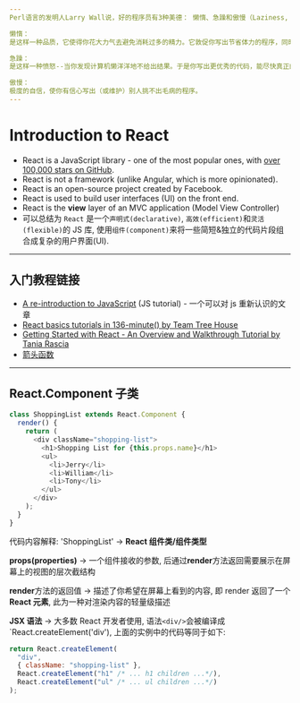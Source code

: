 ```yaml
---
Perl语言的发明人Larry Wall说，好的程序员有3种美德： 懒惰、急躁和傲慢（Laziness, Impatience and hubris）。

懒惰：
是这样一种品质，它使得你花大力气去避免消耗过多的精力。它敦促你写出节省体力的程序，同时别人也能利用它们。为此你会写出完善的文档，以免别人问你太多问题。

急躁：
是这样一种愤怒--当你发现计算机懒洋洋地不给出结果。于是你写出更优秀的代码，能尽快真正的解决问题。至少看上去是这样。

傲慢：
极度的自信，使你有信心写出（或维护）别人挑不出毛病的程序。
---
```



# Introduction to React 

- React is a JavaScript library - one of the most popular ones, with [over 100,000 stars on GitHub](https://github.com/facebook/react).
- React is not a framework (unlike Angular, which is more opinionated).
- React is an open-source project created by Facebook.
- React is used to build user interfaces (UI) on the front end.
- React is the **view** layer of an MVC application (Model View Controller)
- 可以总结为 `React` 是一个`声明式(declarative)`, `高效(efficient)`和`灵活(flexible)`的 JS 库, 使用`组件(component)`来将一些简短&独立的代码片段组合成复杂的用户界面(UI).

---

## 入门教程链接

- [A re-introduction to JavaScript](https://developer.mozilla.org/en-US/docs/Web/JavaScript/A_re-introduction_to_JavaScript) (JS tutorial) - 一个可以对 js 重新认识的文章
- [React basics tutorials in 136-minute() by Team Tree House](https://teamtreehouse.com/library/react-basics-2)
- [Getting Started with React - An Overview and Walkthrough Tutorial by Tania Rascia](https://www.taniarascia.com/getting-started-with-react/)
- [箭头函数](https://developer.mozilla.org/zh-CN/docs/Web/JavaScript/Reference/Functions/Arrow_functions)

---

## React.Component 子类

```js
class ShoppingList extends React.Component {
  render() {
    return (
      <div className="shopping-list">
        <h1>Shopping List for {this.props.name}</h1>
        <ul>
          <li>Jerry</li>
          <li>William</li>
          <li>Tony</li>
        </ul>
      </div>
    );
  }
}
```

代码内容解释:
'ShoppingList' -> **React 组件类/组件类型**

**props(properties)** -> 一个组件接收的参数, 后通过**render**方法返回需要展示在屏幕上的视图的层次截结构

**render**方法的返回值 -> 描述了你希望在屏幕上看到的内容, 即 render 返回了一个**React 元素**, 此为一种对渲染内容的轻量级描述

**JSX 语法** -> 大多数 React 开发者使用, 语法`<div/>`会被编译成`React.createElement('div'), 上面的实例中的代码等同于如下:

```js
return React.createElement(
  "div",
  { className: "shopping-list" },
  React.createElement("h1" /* ... h1 children ...*/),
  React.createElement("ul" /* ... ul children ...*/)
);
```